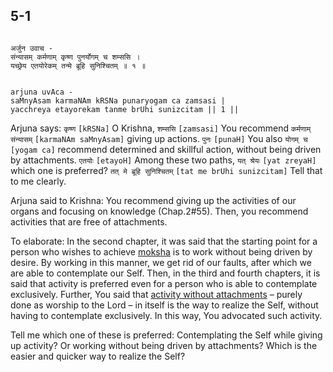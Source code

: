 ## 5-1


```shloka-sa

अर्जुन उवाच -
संन्यासम् कर्मणाम् कृष्ण पुनर्योगम् च शम्ससि ।
यच्छ्रेय एतयोरेकम् तन्मे ब्रूहि सुनिश्चितम् ॥ १ ॥

```
```shloka-sa-hk

arjuna uvAca -
saMnyAsam karmaNAm kRSNa punaryogam ca zamsasi |
yacchreya etayorekam tanme brUhi sunizcitam || 1 ||

```
Arjuna says: `कृष्ण` `[kRSNa]` O Krishna, `शम्ससि` `[zamsasi]` You recommend `कर्मणाम् संन्यासम्` `[karmaNAm saMnyAsam]` giving up actions. `पुनः` `[punaH]` You also `योगम् च` `[yogam ca]` recommend determined and skillful action, without being driven by attachments. `एतयोः` `[etayoH]` Among these two paths, `यत् श्रेयः` `[yat zreyaH]` which one is preferred? `तत् मे ब्रूहि सुनिश्चितम्` `[tat me brUhi sunizcitam]` Tell that to me clearly.

Arjuna said to Krishna: You recommend giving up the activities of our organs and focusing on knowledge (Chap.2#55). Then, you recommend activities that are free of attachments.




To elaborate: In the second chapter, it was said that the starting point for a person who wishes to achieve 
[moksha](Moksha)
 is to work without being driven by desire. By working in this manner, we get rid of our faults, after which we are able to contemplate our Self. Then, in the third and fourth chapters, it is said that activity is preferred even for a person who is able to contemplate exclusively. Further, You said that 
[activity without attachments](karmayoga)
 – purely done as worship to the Lord – in itself is the way to realize the Self, without having to contemplate exclusively. In this way, You advocated such activity.

Tell me which one of these is preferred: Contemplating the Self while giving up activity? Or working without being driven by attachments? Which is the easier and quicker way to realize the Self?


